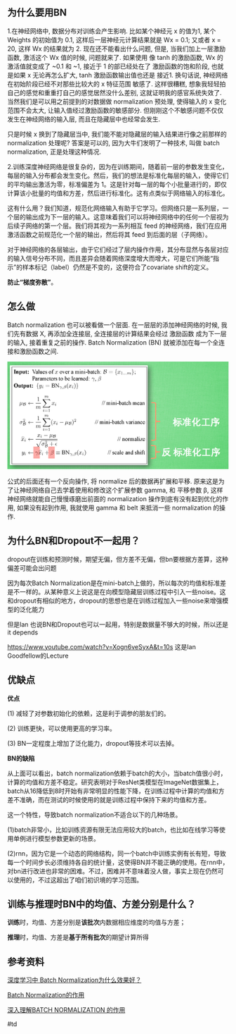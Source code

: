 ## 为什么要用BN

1.在神经网络中, 数据分布对训练会产生影响. 比如某个神经元 x 的值为1, 某个 Weights 的初始值为 0.1, 这样后一层神经元计算结果就是 Wx = 0.1; 又或者 x = 20, 这样 Wx 的结果就为 2. 现在还不能看出什么问题, 但是, 当我们加上一层激励函数, 激活这个 Wx 值的时候, 问题就来了. 如果使用 像 tanh 的激励函数, Wx 的激活值就变成了 ~0.1 和 ~1, 接近于 1 的部已经处在了 激励函数的饱和阶段, 也就是如果 x 无论再怎么扩大, tanh 激励函数输出值也还是 接近1. 换句话说, 神经网络在初始阶段已经不对那些比较大的 x 特征范围 敏感了. 这样很糟糕, 想象我轻轻拍自己的感觉和重重打自己的感觉居然没什么差别, 这就证明我的感官系统失效了. 当然我们是可以用之前提到的对数据做 normalization 预处理, 使得输入的 x 变化范围不会太大, 让输入值经过激励函数的敏感部分. 但刚刚这个不敏感问题不仅仅发生在神经网络的输入层, 而且在隐藏层中也经常会发生.

只是时候 x 换到了隐藏层当中, 我们能不能对隐藏层的输入结果进行像之前那样的normalization 处理呢? 答案是可以的, 因为大牛们发明了一种技术, 叫做 batch normalization, 正是处理这种情况.

2.训练深度神经网络是很复杂的，因为在训练期间，随着前一层的参数发生变化，每层的输入分布都会发生变化。然后，我们的想法是标准化每层的输入，使得它们的平均输出激活为零，标准偏差为 1。这是针对每一层的每个小批量进行的，即仅计算该小批量的均值和方差，然后进行标准化。这有点类似于网络输入的标准化。

这有什么用？我们知道，规范化网络输入有助于它学习。但网络只是一系列层，一个层的输出成为下一层的输入。这意味着我们可以将神经网络中的任何一个层视为后续子网络的第一个层。我们将其视为一系列相互 feed 的神经网络，我们在应用激活函数之前规范化一个层的输出，然后将其 feed 到后面的层（子网络）。

对于神经网络的各层输出，由于它们经过了层内操作作用，其分布显然与各层对应的输入信号分布不同，而且差异会随着网络深度增大而增大，可是它们所能“指示”的样本标记（label）仍然是不变的，这便符合了covariate shift的定义。

**防止“梯度弥散”**。


## 怎么做

Batch normalization 也可以被看做一个层面. 在一层层的添加神经网络的时候, 我们先有数据 X, 再添加全连接层, 全连接层的计算结果会经过 激励函数 成为下一层的输入, 接着重复之前的操作. Batch Normalization (BN) 就被添加在每一个全连接和激励函数之间.

![](img/Pasted%20image%2020210930082913.png)

公式的后面还有一个反向操作, 将 normalize 后的数据再扩展和平移. 原来这是为了让神经网络自己去学着使用和修改这个扩展参数 gamma, 和 平移参数 β, 这样神经网络就能自己慢慢琢磨出前面的 normalization 操作到底有没有起到优化的作用, 如果没有起到作用, 我就使用 gamma 和 belt 来抵消一些 normalization 的操作.



## 为什么BN和Dropout不一起用？

dropout在训练和预测时候，期望无偏，但方差不无偏，但bn要根据方差算，这种偏差可能会出问题

因为每次Batch Normalization是在mini-batch上做的，所以每次的均值和标准差是不一样的。从某种意义上说这是在向模型隐藏层训练过程中引入一些noise。这和dropout有相似的地方，dropout的思想也是在训练过程加入一些noise来增强模型的泛化能力

但是Ian 也说BN和Dropout也可以一起用，特别是数据量不够大的时候，所以还是it depends

https://www.youtube.com/watch?v=Xogn6veSyxA&t=10s 这是Ian Goodfellow的Lecture

## 优缺点

**优点**

(1) 减轻了对参数初始化的依赖，这是利于调参的朋友们的。

(2) 训练更快，可以使用更高的学习率。

(3) BN一定程度上增加了泛化能力，dropout等技术可以去掉。

**BN的缺陷**

从上面可以看出，batch normalization依赖于batch的大小，当batch值很小时，计算的均值和方差不稳定。研究表明对于ResNet类模型在ImageNet数据集上，batch从16降低到8时开始有非常明显的性能下降，在训练过程中计算的均值和方差不准确，而在测试的时候使用的就是训练过程中保持下来的均值和方差。

这一个特性，导致batch normalization不适合以下的几种场景。

(1)batch非常小，比如训练资源有限无法应用较大的batch，也比如在线学习等使用单例进行模型参数更新的场景。

(2)rnn，因为它是一个动态的网络结构，同一个batch中训练实例有长有短，导致每一个时间步长必须维持各自的统计量，这使得BN并不能正确的使用。在rnn中，对bn进行改进也非常的困难。不过，困难并不意味着没人做，事实上现在仍然可以使用的，不过这超出了咱们初识境的学习范围。

## 训练与推理时BN中的均值、方差分别是什么？

**训练**时，均值、方差分别是**该批次**内数据相应维度的均值与方差；

**推理**时，均值、方差是**基于所有批次**的期望计算所得



## 参考资料

[深度学习中 Batch Normalization为什么效果好？](https://www.zhihu.com/question/38102762)

[Batch Normalization的作用](https://blog.csdn.net/qican_7/article/details/100780370)

[深入理解BATCH NORMALIZATION 的作用](https://www.cnblogs.com/hoojjack/p/12350707.html)
 
 #td 